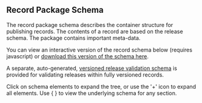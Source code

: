 ## Record Package Schema

The record package schema describes the container structure for publishing records. The contents of a record are based on the release schema. The package contains important meta-data.

You can view an interactive version of the record schema below (requires javascript) or [download this version of the schema here](../../../record-package-schema.json).

A separate, auto-generated, [versioned release validation schema](../../../versioned-release-validation-schema.json) is provided for validating releases within fully versioned records.

Click on schema elements to expand the tree, or use the '+' icon to expand all elements. Use { } to view the underlying schema for any section.

<script src="../../_static/docson/widget.js" data-schema="../../record-package-schema.json"></script>

